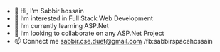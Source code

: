 - 👋 Hi, I’m Sabbir hossain
- 👀 I’m interested in Full Stack Web Development
- 🌱 I’m currently learning ASP.Net
- 💞️ I’m looking to collaborate on any ASP.Net Project
- 📫 Connect me sabbir.cse.duet@gmail.com /fb:sabbirspacehossain

<!---
Sabbir-hossain1/Sabbir-hossain1 is a ✨ special ✨ repository because its `README.md` (this file) appears on your GitHub profile.
You can click the Preview link to take a look at your changes.
--->
